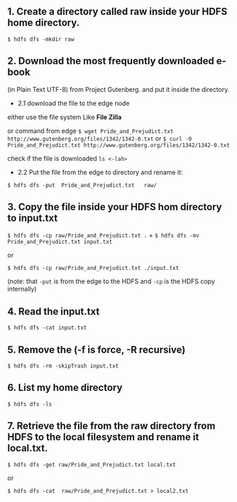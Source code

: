 ## 1. Create a directory called raw inside your HDFS home directory.

`$ hdfs dfs -mkdir raw`

## 2. Download the most frequently downloaded e-book 

(in Plain Text UTF-8) from Project Gutenberg. and put it inside the directory.

* 2.1 download the file to the edge node

either use the file system Like **File Zilla**

or command from edge `$ wget Pride_and_Prejudict.txt http://www.gutenberg.org/files/1342/1342-0.txt` or `$ curl -0 Pride_and_Prejudict.txt http://www.gutenberg.org/files/1342/1342-0.txt`

check if the file is downloaded `ls <-lah>`

* 2.2 Put the file from the edge to directory and rename it:

`$ hdfs dfs -put  Pride_and_Prejudict.txt   raw/` 

## 3. Copy the file inside your HDFS hom directory to input.txt

`$ hdfs dfs -cp raw/Pride_and_Prejudict.txt .` + `$ hdfs dfs -mv Pride_and_Prejudict.txt input.txt`

or

`$ hdfs dfs -cp raw/Pride_and_Prejudict.txt ./input.txt`


(note: that `-put` is from the edge to the HDFS and `-cp` is the HDFS copy internally)

## 4. Read the input.txt

`$ hdfs dfs -cat input.txt`

## 5. Remove the (-f is force, -R recursive)

`$ hdfs dfs -rm -skipTrash input.txt `

## 6. List my home directory 

`$ hdfs dfs -ls `

## 7. Retrieve the file from the raw directory from HDFS to the local filesystem and rename it local.txt.

`$ hdfs dfs -get raw/Pride_and_Prejudict.txt local.txt`

or

`$ hdfs dfs -cat  raw/Pride_and_Prejudict.txt > local2.txt`



